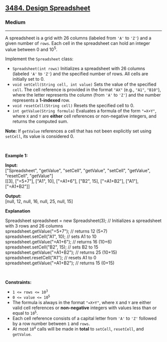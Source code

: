 <h2><a href="https://leetcode.com/problems/design-spreadsheet/?envType=daily-question&envId=2025-09-19">3484. Design Spreadsheet</a></h2><h3>Medium</h3><hr><p>A spreadsheet is a grid with 26 columns (labeled from <code>&#39;A&#39;</code> to <code>&#39;Z&#39;</code>) and a given number of <code>rows</code>. Each cell in the spreadsheet can hold an integer value between 0 and 10<sup>5</sup>.</p>

<p>Implement the <code>Spreadsheet</code> class:</p>

<ul>
	<li><code>Spreadsheet(int rows)</code> Initializes a spreadsheet with 26 columns (labeled <code>&#39;A&#39;</code> to <code>&#39;Z&#39;</code>) and the specified number of rows. All cells are initially set to 0.</li>
	<li><code>void setCell(String cell, int value)</code> Sets the value of the specified <code>cell</code>. The cell reference is provided in the format <code>&quot;AX&quot;</code> (e.g., <code>&quot;A1&quot;</code>, <code>&quot;B10&quot;</code>), where the letter represents the column (from <code>&#39;A&#39;</code> to <code>&#39;Z&#39;</code>) and the number represents a <strong>1-indexed</strong> row.</li>
	<li><code>void resetCell(String cell)</code> Resets the specified cell to 0.</li>
	<li><code>int getValue(String formula)</code> Evaluates a formula of the form <code>&quot;=X+Y&quot;</code>, where <code>X</code> and <code>Y</code> are <strong>either</strong> cell references or non-negative integers, and returns the computed sum.</li>
</ul>

<p><strong>Note:</strong> If <code>getValue</code> references a cell that has not been explicitly set using <code>setCell</code>, its value is considered 0.</p>

<p>&nbsp;</p>
<p><strong class="example">Example 1:</strong></p>

<div class="example-block">
<p><strong>Input:</strong><br />
<span class="example-io">[&quot;Spreadsheet&quot;, &quot;getValue&quot;, &quot;setCell&quot;, &quot;getValue&quot;, &quot;setCell&quot;, &quot;getValue&quot;, &quot;resetCell&quot;, &quot;getValue&quot;]<br />
[[3], [&quot;=5+7&quot;], [&quot;A1&quot;, 10], [&quot;=A1+6&quot;], [&quot;B2&quot;, 15], [&quot;=A1+B2&quot;], [&quot;A1&quot;], [&quot;=A1+B2&quot;]]</span></p>

<p><strong>Output:</strong><br />
<span class="example-io">[null, 12, null, 16, null, 25, null, 15] </span></p>

<p><strong>Explanation</strong></p>
Spreadsheet spreadsheet = new Spreadsheet(3); // Initializes a spreadsheet with 3 rows and 26 columns<br data-end="321" data-start="318" />
spreadsheet.getValue(&quot;=5+7&quot;); // returns 12 (5+7)<br data-end="373" data-start="370" />
spreadsheet.setCell(&quot;A1&quot;, 10); // sets A1 to 10<br data-end="423" data-start="420" />
spreadsheet.getValue(&quot;=A1+6&quot;); // returns 16 (10+6)<br data-end="477" data-start="474" />
spreadsheet.setCell(&quot;B2&quot;, 15); // sets B2 to 15<br data-end="527" data-start="524" />
spreadsheet.getValue(&quot;=A1+B2&quot;); // returns 25 (10+15)<br data-end="583" data-start="580" />
spreadsheet.resetCell(&quot;A1&quot;); // resets A1 to 0<br data-end="634" data-start="631" />
spreadsheet.getValue(&quot;=A1+B2&quot;); // returns 15 (0+15)</div>

<p>&nbsp;</p>
<p><strong>Constraints:</strong></p>

<ul>
	<li><code>1 &lt;= rows &lt;= 10<sup>3</sup></code></li>
	<li><code>0 &lt;= value &lt;= 10<sup>5</sup></code></li>
	<li>The formula is always in the format <code>&quot;=X+Y&quot;</code>, where <code>X</code> and <code>Y</code> are either valid cell references or <strong>non-negative</strong> integers with values less than or equal to <code>10<sup>5</sup></code>.</li>
	<li>Each cell reference consists of a capital letter from <code>&#39;A&#39;</code> to <code>&#39;Z&#39;</code> followed by a row number between <code>1</code> and <code>rows</code>.</li>
	<li>At most <code>10<sup>4</sup></code> calls will be made in <strong>total</strong> to <code>setCell</code>, <code>resetCell</code>, and <code>getValue</code>.</li>
</ul>
